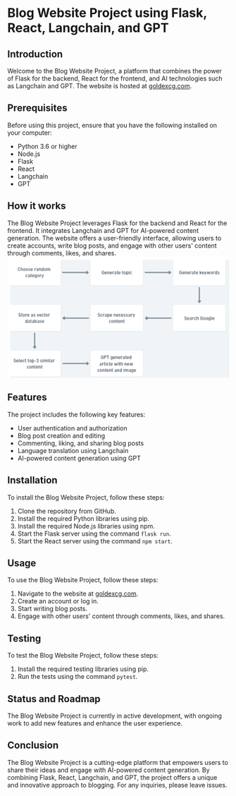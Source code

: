 # Blog Website Project using Flask, React, Langchain, and GPT
## Introduction
Welcome to the Blog Website Project, a platform that combines the power of Flask for the backend, React for the frontend, and AI technologies such as Langchain and GPT. The website is hosted at [goldexcg.com](https://goldexcg.com/).
## Prerequisites
Before using this project, ensure that you have the following installed on your computer:
- Python 3.6 or higher
- Node.js
- Flask
- React
- Langchain
- GPT
## How it works
The Blog Website Project leverages Flask for the backend and React for the frontend. It integrates Langchain and GPT for AI-powered content generation. The website offers a user-friendly interface, allowing users to create accounts, write blog posts, and engage with other users' content through comments, likes, and shares.
![diagram](./diagram.PNG)
## Features
The project includes the following key features:
- User authentication and authorization
- Blog post creation and editing
- Commenting, liking, and sharing blog posts
- Language translation using Langchain
- AI-powered content generation using GPT
## Installation
To install the Blog Website Project, follow these steps:
1. Clone the repository from GitHub.
2. Install the required Python libraries using pip.
3. Install the required Node.js libraries using npm.
4. Start the Flask server using the command `flask run`.
5. Start the React server using the command `npm start`.
## Usage
To use the Blog Website Project, follow these steps:
1. Navigate to the website at [goldexcg.com](https://goldexcg.com/).
2. Create an account or log in.
3. Start writing blog posts.
4. Engage with other users' content through comments, likes, and shares.
## Testing
To test the Blog Website Project, follow these steps:
1. Install the required testing libraries using pip.
2. Run the tests using the command `pytest`.
## Status and Roadmap
The Blog Website Project is currently in active development, with ongoing work to add new features and enhance the user experience.
## Conclusion
The Blog Website Project is a cutting-edge platform that empowers users to share their ideas and engage with AI-powered content generation. By combining Flask, React, Langchain, and GPT, the project offers a unique and innovative approach to blogging. For any inquiries, please leave issues.
